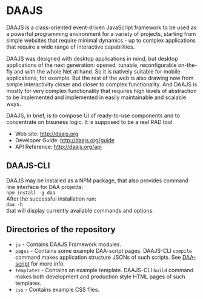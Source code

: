 DAAJS
=========

DAAJS is a class-oriented event-driven JavaScript framework to be used as a powerful programming
environment for a variety of projects, starting from simple websites that require minimal
dynamics - up to complex applications that require a wide range of interactive capabilities.

DAAJS was designed with desktop applications in mind, but desktop applications of the next
generation: opened, tunable, reconfigurable on-the-fly and with the whole Net at hand. So it is
natively suitable for mobile applications, for example. But the rest of the web is also drawing
now from simple interactivity closer and closer to complex functionality. And DAAJS is mostly
for very complex functionality that requires high levels of abstraction to be implemented and
implemented in easily maintainable and scalable ways.

DAAJS, in brief, is to compose UI of ready-to-use components and to concentrate on bisuness
logic. It is supposed to be a real RAD tool.

* Web site: http://daajs.org
* Developer Guide: http://daajs.org/guide
* API Reference: http://daajs.org/api

DAAJS-CLI
---------
DAAJS may be installed as a NPM package, that also provides command line interface for DAA projects:  
    `npm install -g daa`  
After the successful installation run:  
    `daa -h`  
that will display currently available commands and options.

Directories of the repository
---------
* `js` - Contains DAAJS Framework modules.
* `pages` - Contains some example DAA-script pages. DAAJS-CLI `compile` command makes application structure JSONs of such scripts. See [DAA-script](http://daajs.org/guide?DAAScript) for more info.
* `templates` - Contains an example template. DAAJS-CLI `build` command makes both development and production style HTML pages of such templates.
* `css` - Contains example CSS files.
